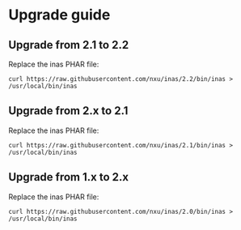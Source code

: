 # Upgrade guide

## Upgrade from 2.1 to 2.2
Replace the inas PHAR file:

```shell
curl https://raw.githubusercontent.com/nxu/inas/2.2/bin/inas > /usr/local/bin/inas
```


## Upgrade from 2.x to 2.1
Replace the inas PHAR file:

```shell
curl https://raw.githubusercontent.com/nxu/inas/2.1/bin/inas > /usr/local/bin/inas
```

## Upgrade from 1.x to 2.x
Replace the inas PHAR file:

```shell
curl https://raw.githubusercontent.com/nxu/inas/2.0/bin/inas > /usr/local/bin/inas
```
